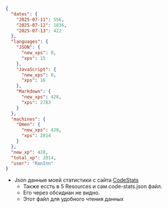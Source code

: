 ```json
{
  "dates": {
    "2025-07-11": 556,
    "2025-07-12": 1836,
    "2025-07-13": 422
  },
  "languages": {
    "JSON": {
      "new_xps": 0,
      "xps": 15
    },
    "JavaScript": {
      "new_xps": 0,
      "xps": 16
    },
    "Markdown": {
      "new_xps": 428,
      "xps": 2783
    }
  },
  "machines": {
    "Omen": {
      "new_xps": 428,
      "xps": 2814
    }
  },
  "new_xp": 428,
  "total_xp": 2814,
  "user": "RonInn"
}
```

- Json данные моей статистики с сайта [CodeStats](https://codestats.net/users/RonInn)
	- Также ессть в 5 Resources и сам code-stats.json файл.
	- Его через обсидиан не видно.
	- Этот файл для удобного чтения данных

